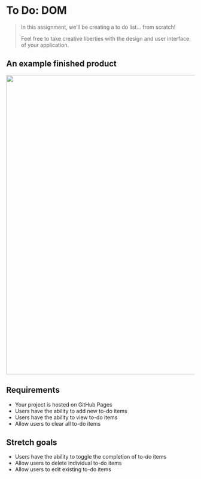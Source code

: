 # To Do: DOM

> In this assignment, we'll be creating a to do list... from scratch! 
> 
> Feel free to take creative liberties with the design and user interface of your application.

## An example finished product

<img src="to-do-dom.gif" width=800 />

## Requirements

* Your project is hosted on GitHub Pages
* Users have the ability to add new to-do items
* Users have the ability to view to-do items
* Allow users to clear all to-do items

## Stretch goals

* Users have the ability to toggle the completion of to-do items
* Allow users to delete individual to-do items
* Allow users to edit existing to-do items
